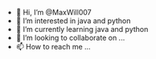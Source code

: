 - 👋 Hi, I’m @MaxWill007
- 👀 I’m interested in java and python
- 🌱 I’m currently learning java and python
- 💞️ I’m looking to collaborate on ...
- 📫 How to reach me ...

<!---
MaxWill007/MaxWill007 is a ✨ special ✨ repository because its `README.md` (this file) appears on your GitHub profile.
You can click the Preview link to take a look at your changes.
--->
